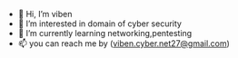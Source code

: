 - 👋 Hi, I’m viben
- 👀 I’m interested in domain of cyber security
- 🌱 I’m currently learning networking,pentesting
- 📫 you can reach me by (viben.cyber.net27@gmail.com)

